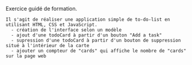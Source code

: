 Exercice guidé de formation.

    Il s'agit de réaliser une application simple de to-do-list en utilisant HTML, CSS et JavaScript. 
      - création de l'interface selon un modèle
      - ajout d'une todoCard à partir d'un bouton "Add a task"
      - supression d'une todoCard à partir d'un bouton de suppression situé à l'intérieur de la carte
      - ajouter un compteur de "cards" qui affiche le nombre de "cards" sur la page web
